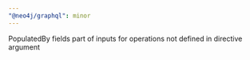 ```yaml
---
"@neo4j/graphql": minor
---
```


PopulatedBy fields part of inputs for operations not defined in directive argument
